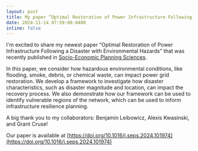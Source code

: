 ```yaml
---
layout: post
title: My paper “Optimal Restoration of Power Infrastructure Following a Disaster with Environmental Hazards” was published in Socio-Economic Planning Sciences
date: 2024-11-14 07:59:00-0400
inline: false
---
```


I'm excited to share my newest paper “Optimal Restoration of Power Infrastructure Following a Disaster with Environmental Hazards” that was recently published in [Socio-Economic Planning Sciences](https://doi.org/10.1016/j.seps.2024.101974).
 
In this paper, we consider how hazardous environmental conditions, like flooding, smoke, debris, or chemical waste, can impact power grid restoration. We develop a framework to investigate how disaster characteristics, such as disaster magnitude and location, can impact the recovery process. We also demonstrate how our framework can be used to identify vulnerable regions of the network, which can be used to inform infrastructure resilience planning.
 
A big thank you to my collaborators: Benjamin Leibowicz, Alexis Kwasinski, and Grant Cruse!

Our paper is available at [https://doi.org/10.1016/j.seps.2024.101974](https://doi.org/10.1016/j.seps.2024.101974)